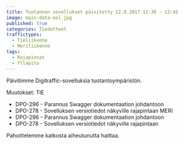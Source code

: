 ```yaml
---
title: Tuotannon sovellukset päivitetty 12.9.2017 12:30 - 12:45
image: main-data-eol.jpg
published: true
categories: Tiedotteet
traffictypes: 
  - Tieliikenne
  - Meriliikenne
tags:
  - Rajapinnat
  - Ylläpito
---
```


Päivitimme Digitraffic-sovelluksia tuotantoympäristön.

Muutokset:
TIE
 - DPO-296 - Parannus Swagger dokumentaation johdantoon
 - DPO-278 - Sovelluksen versiotiedot näkyville rajapintaan
MERI
 - DPO-296 - Parannus Swagger dokumentaation johdantoon
 - DPO-278 - Sovelluksen versiotiedot näkyville rajapintaan

Pahoittelemme katkosta aiheutunutta haittaa.